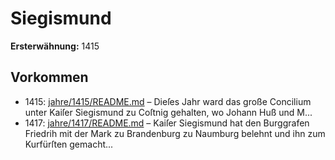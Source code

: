 # Siegismund

**Ersterwähnung:** 1415

## Vorkommen
- 1415: [jahre/1415/README.md](../jahre/1415/README.md) – Dieſes Jahr ward das große Concilium unter Kaiſer
Siegismund zu Coſtnig gehalten, wo Johann Huß und
M...
- 1417: [jahre/1417/README.md](../jahre/1417/README.md) – Kaiſer Siegismund hat den Burggrafen Friedrih mit
der Mark zu Brandenburg zu Naumburg belehnt und ihn
zum Kurfürſten gemacht...

